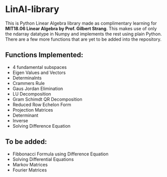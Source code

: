 # LinAl-library
This is Python Linear Algebra library made as complimentary learning for **MIT18.06 Linear Algebra
by Prof. Gilbert Strang**.
This makes use of only the ndarray datatype in Numpy and implements the rest using plain Python.
There are a few more functions that are yet to be added into the repository.

## Functions Implemented:
* 4 fundamental subspaces
* Eigen Values and Vectors
* Determinalnts
* Crammers Rule
* Gaus Jordan Elimination
* LU Decomposition
* Gram Schimdt QR Decomposition
* Reduced Row Echelon Form
* Projection Matrices
* Determinant
* Inverse
* Solving Difference Equation

## To be added:
* Fibbonacci Formula using Difference Equation
* Solving Differential Equations
* Markov Matrices
* Fourier Matrices

